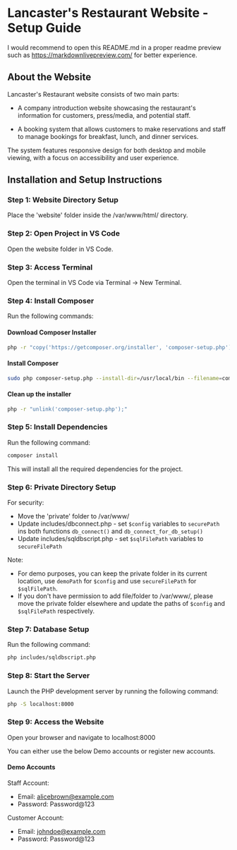 # Lancaster's Restaurant Website - Setup Guide
I would recommend to open this README.md in a proper readme preview such as https://markdownlivepreview.com/ for better experience.

## About the Website
Lancaster's Restaurant website consists of two main parts:

* A company introduction website showcasing the restaurant's information for customers, press/media, and potential staff.

* A booking system that allows customers to make reservations and staff to manage bookings for breakfast, lunch, and dinner services.

The system features responsive design for both desktop and mobile viewing, with a focus on accessibility and user experience.

## Installation and Setup Instructions

### Step 1: Website Directory Setup

Place the 'website' folder inside the /var/www/html/ directory.

### Step 2: Open Project in VS Code

Open the website folder in VS Code.

### Step 3: Access Terminal

Open the terminal in VS Code via Terminal -> New Terminal.

### Step 4: Install Composer

Run the following commands:

#### Download Composer Installer
```bash
php -r "copy('https://getcomposer.org/installer', 'composer-setup.php');"
```

#### Install Composer
```bash
sudo php composer-setup.php --install-dir=/usr/local/bin --filename=composer
```

#### Clean up the installer
```bash
php -r "unlink('composer-setup.php');"
```

### Step 5: Install Dependencies

Run the following command:
```bash
composer install
```

This will install all the required dependencies for the project.

### Step 6: Private Directory Setup
For security:
* Move the 'private' folder to /var/www/
* Update includes/dbconnect.php - set `$config` variables to `securePath` ins both functions `db_connect()` and `db_connect_for_db_setup()`
* Update includes/sqldbscript.php - set `$sqlFilePath` variables to `secureFilePath`

Note: 
* For demo purposes, you can keep the private folder in its current location,  use `demoPath` for `$config` and use `secureFilePath` for `$sqlFilePath`.
* If you don't have permission to add file/folder to /var/www/, please move the private folder elsewhere and update the paths of `$config` and `$sqlFilePath` respectively.

### Step 7: Database Setup
Run the following command:
```bash
php includes/sqldbscript.php
```

### Step 8: Start the Server
Launch the PHP development server by running the following command:
```bash
php -S localhost:8000
```

### Step 9: Access the Website
Open your browser and navigate to localhost:8000

You can either use the below Demo accounts or register new accounts.

#### Demo Accounts

Staff Account:
* Email: alicebrown@example.com
* Password: Password@123

Customer Account:
* Email: johndoe@example.com
* Password: Password@123
